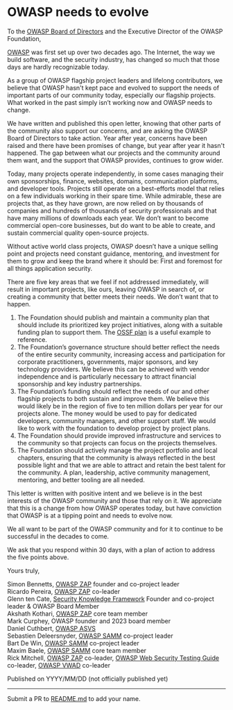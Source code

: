 # OWASP needs to evolve

To the [OWASP Board of Directors](https://owasp.org/www-board/) and the Executive Director of the OWASP Foundation,

[OWASP](https://owasp.org/) was first set up over two decades ago. The Internet, the way we build software, and the security industry, has changed so much that those days are hardly recognizable today.

As a group of OWASP flagship project leaders and lifelong contributors, we believe that OWASP hasn't kept pace and evolved to support the needs of important parts of our community today, especially our flagship projects. What worked in the past simply isn’t working now and OWASP needs to change.

We have written and published this open letter, knowing that other parts of the community also support our concerns, and are asking the OWASP Board of Directors to take action. Year after year, concerns have been raised and there have been promises of change, but year after year it hasn't happened. The gap between what our projects and the community around them want, and the support that OWASP provides, continues to grow wider.

Today, many projects operate independently, in some cases managing their own sponsorships, finance, websites, domains, communication platforms, and developer tools. Projects still operate on a best-efforts model that relies on a few individuals working in their spare time. While admirable, these are projects that, as they have grown, are now relied on by thousands of companies and hundreds of thousands of security professionals and that have many millions of downloads each year. We don’t want to become commercial open-core businesses, but do want to be able to create, and sustain commercial quality open-source projects. 

Without active world class projects, OWASP doesn’t have a unique selling point and projects need constant guidance, mentoring, and investment for them to grow and keep the brand where it should be: First and foremost for all things application security.

There are five key areas that we feel if not addressed immediately, will result in important projects, like ours, leaving OWASP in search of, or creating a community that better meets their needs. We don’t want that to happen.

1. The Foundation should publish and maintain a community plan that should include its prioritized key project initiatives, along with a suitable funding plan to support them. The [OSSF plan](https://openssf.org/oss-security-mobilization-plan/) is a useful example to reference.
1. The Foundation’s governance structure should better reflect the needs of the entire security community, increasing access and participation for corporate practitioners, governments, major sponsors, and key technology providers. We believe this can be achieved with vendor independence and is particularly necessary to attract financial sponsorship and key industry partnerships.
1. The Foundation’s funding should reflect the needs of our and other flagship projects to both sustain and improve them. We believe this would likely be in the region of five to ten million dollars per year for our projects alone. The money would be used to pay for dedicated developers, community managers, and other support staff. We would like to work with the foundation to develop project by project plans.
1. The Foundation should provide improved infrastructure and services to the community so that projects can focus on the projects themselves.
1. The Foundation should actively manage the project portfolio and local chapters, ensuring that the community is always reflected in the best possible light and that we are able to attract and retain the best talent for the community. A plan, leadership, active community management, mentoring, and better tooling are all needed. 

This letter is written with positive intent and we believe is in the best interests of the OWASP community and those that rely on it. We appreciate that this is a change from how OWASP operates today, but have conviction that OWASP is at a tipping point and needs to evolve now.

We all want to be part of the OWASP community and for it to continue to be successful in the decades to come. 

We ask that you respond within 30 days, with a plan of action to address the five points above. 

Yours truly,

Simon Bennetts, [OWASP ZAP](https://www.zaproxy.org) founder and co-project leader<br>
Ricardo Pereira, [OWASP ZAP](https://www.zaproxy.org) co-leader<br>
Glenn ten Cate, [Security Knowledge Framework](https://www.securityknowledgeframework.org) Founder and co-project leader & OWASP Board Member<br>
Akshath Kothari, [OWASP ZAP](https://www.zaproxy.org) core team member<br>
Mark Curphey, OWASP founder and 2023 board member<br>
Daniel Cuthbert, [OWASP ASVS](https://github.com/owasp/asvs)<br> 
Sebastien Deleersnyder, [OWASP SAMM](https://www.owaspsamm.org) co-project leader<br>
Bart De Win, [OWASP SAMM](https://www.owaspsamm.org) co-project leader<br>
Maxim Baele, [OWASP SAMM](https://www.owaspsamm.org) core team member<br>
Rick Mitchell, [OWASP ZAP](https://www.zaproxy.org) co-leader, [OWASP Web Security Testing Guide](https://owasp.org/wstg) co-leader, [OWASP VWAD](https://owasp.org/vwad) co-leader<br>

Published on YYYY/MM/DD (not officially published yet)

---

Submit a PR to [README.md](https://github.com/owasp-change/owasp-change.github.io/blob/main/README.md) to add your name.
